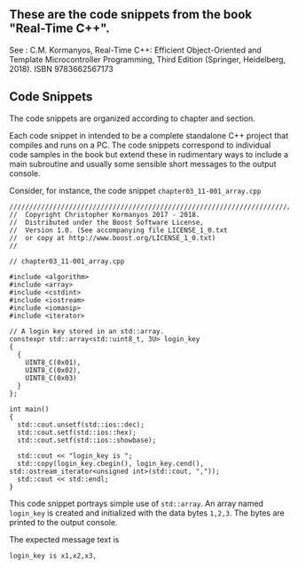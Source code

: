 
## These are the code snippets from the book "Real-Time C++".

See : C.M. Kormanyos, Real-Time C++: Efficient Object-Oriented
and Template Microcontroller Programming, Third Edition
(Springer, Heidelberg, 2018). ISBN 9783662567173

## Code Snippets

The code snippets are organized according to chapter
and section.

Each code snippet in intended to be a complete standalone
C++ project that compiles and runs on a PC. The code
snippets correspond to individual code samples in the
book but extend these in rudimentary ways to include
a main subroutine and usually some sensible short messages
to the output console.

Consider, for instance, the code snippet `chapter03_11-001_array.cpp`

```
///////////////////////////////////////////////////////////////////////////////
//  Copyright Christopher Kormanyos 2017 - 2018.
//  Distributed under the Boost Software License,
//  Version 1.0. (See accompanying file LICENSE_1_0.txt
//  or copy at http://www.boost.org/LICENSE_1_0.txt)
//

// chapter03_11-001_array.cpp

#include <algorithm>
#include <array>
#include <cstdint>
#include <iostream>
#include <iomanip>
#include <iterator>

// A login key stored in an std::array.
constexpr std::array<std::uint8_t, 3U> login_key
{
  {
    UINT8_C(0x01),
    UINT8_C(0x02),
    UINT8_C(0x03)
  }
};

int main()
{
  std::cout.unsetf(std::ios::dec);
  std::cout.setf(std::ios::hex);
  std::cout.setf(std::ios::showbase);

  std::cout << "login_key is ";
  std::copy(login_key.cbegin(), login_key.cend(), std::ostream_iterator<unsigned int>(std::cout, ","));
  std::cout << std::endl;
}
```

This code snippet portrays simple use of `std::array`.
An array named `login_key` is created and initialized
with the data bytes `1,2,3`. The bytes are printed to the
output console.

The expected message text is


```
login_key is x1,x2,x3,
```

